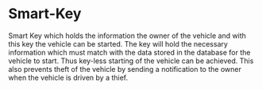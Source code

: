# Smart-Key
Smart Key which holds the information the owner of the vehicle and with this key the vehicle can be started. The key will 
hold the necessary information which must match with the data stored in the database for the vehicle to start. Thus 
key-less starting of the vehicle can be achieved. This also prevents theft of the vehicle by sending a notification to 
the owner when the vehicle is driven by a thief.   
